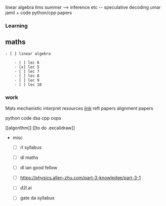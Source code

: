 





linear algebra
llms summer --> inference etc -- speculative decoding 
umar jamil + code
python/cpp 
papers


### Learning
 maths  
- 
	- [ ] linear algebra

		- [ ] lec 6
		- [x] lec 5
		- [ ] lec 7
		- [ ] lec 8
		- [ ] lec 9
		- [ ] lec 10
		




### work

Mats 
	mechanistic interpret resources  [link](https://docs.google.com/document/d/1p-ggQV3vVWIQuCccXEl1fD0thJOgXimlbBpGk6FI32I/edit?tab=t.knytn7x826kv#heading=h.absnolmzwkw9)
reft papers
alignment papers


python 
	code
	dsa
cpp oops


[[algorithm]]
[[to do .excalidraw]]





- misc  
  - [ ] rl syllabus  
  - [ ] dl maths 
  - [ ] dl ian good fellow
  - [ ] https://physics.allen-zhu.com/part-3-knowledge/part-3-1
  - [ ] d2l.ai  
  - [ ] gate da syllabus
  




